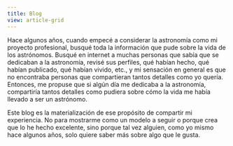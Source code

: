 ```yaml
---
title: Blog
view: article-grid
---
```

Hace algunos años, cuando empecé a considerar la astronomía como mi proyecto profesional, busqué toda la información que pude sobre la vida de los astrónomos. Busqué en internet a muchas personas que sabía que se dedicaban a la astronomía, revisé sus perfiles, qué habían hecho, qué habían publicado, qué habían vivido, etc., y mi sensación en general es que no encontraba personas que compartieran tantos detalles como yo quería. Entonces, me propuse que si algún día me dedicaba a la astronomía, compartiría tantos detalles como pudiera sobre cómo la vida me había llevado a ser un astrónomo.

Este blog es la materialización de ese propósito de compartir mi experiencia. No para mostrarme como un modelo a seguir o porque crea que lo he hecho excelente, sino porque tal vez alguien, como yo mismo hace algunos años, solo quiere saber más sobre algo que le gusta. 